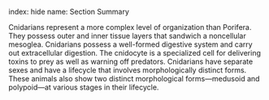 index: hide
name: Section Summary

Cnidarians represent a more complex level of organization than Porifera. They possess outer and inner tissue layers that sandwich a noncellular mesoglea. Cnidarians possess a well-formed digestive system and carry out extracellular digestion. The cnidocyte is a specialized cell for delivering toxins to prey as well as warning off predators. Cnidarians have separate sexes and have a lifecycle that involves morphologically distinct forms. These animals also show two distinct morphological forms—medusoid and polypoid—at various stages in their lifecycle.
